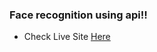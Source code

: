 ### Face recognition using api!!
  - Check Live Site [Here](https://tanmaymachkar.github.io/ResearchPaper/) 
